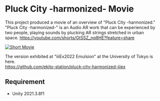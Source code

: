 # Pluck City -harmonized- Movie
This project produced a movie of an overview of "Pluck City -harmonized."  
"Pluck City -harmonized-" is an Audio AR work that can be experienced by two people, playing sounds by plucking AR strings stretched in urban space. 
https://youtube.com/shorts/GtSSZ_nq8HE?feature=share

[![Short Movie](https://user-images.githubusercontent.com/63796528/206895271-27d055df-2d9f-422d-95cd-cf8af049de32.png)](https://youtube.com/shorts/GtSSZ_nq8HE?feature=share)

The version exhibited at "iiiEx2022 Emulsion" at the University of Tokyo is here.  
https://github.com/ekito-station/pluck-city-harmonized-iiiex

## Requirement
- Unity 2021.3.8f1

